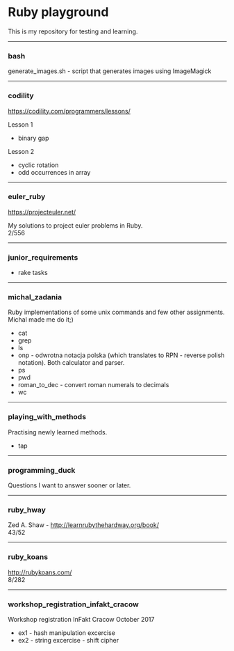 # Ruby playground

This is my repository for testing and learning.

---

### bash

generate_images.sh - script that generates images using ImageMagick

---

### codility

https://codility.com/programmers/lessons/

Lesson 1  
  - binary gap  
  
Lesson 2  
  - cyclic rotation
  - odd occurrences in array   

---

### euler_ruby

https://projecteuler.net/

My solutions to project euler problems in Ruby.  
2/556

---

### junior_requirements

  * rake tasks
  
---

### michal_zadania

Ruby implementations of some unix commands and few other assignments. Michal made me do it;)

- cat
- grep
- ls
- onp - odwrotna notacja polska (which translates to RPN - reverse polish notation). Both calculator and parser.
- ps
- pwd
- roman_to_dec - convert roman numerals to decimals
- wc

---

### playing_with_methods

Practising newly learned methods.

* tap

---

### programming_duck

Questions I want to answer sooner or later.

---

### ruby_hway

Zed A. Shaw - http://learnrubythehardway.org/book/  
43/52

---

### ruby_koans

http://rubykoans.com/  
8/282
  
---

### workshop_registration_infakt_cracow

Workshop registration InFakt Cracow October 2017

  * ex1 - hash manipulation excercise
  * ex2 - string excercise - shift cipher
